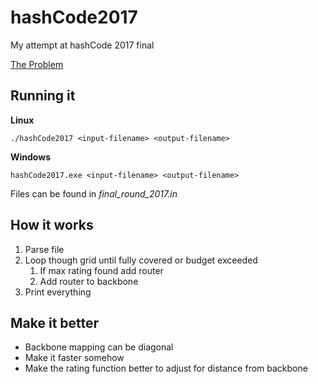 # hashCode2017
My attempt at hashCode 2017 final

[The Problem](https://hashcode.withgoogle.com/2017/tasks/hashcode2017_final_task.pdf)

## Running it
**Linux**

```./hashCode2017 <input-filename> <output-filename>```

**Windows**

```hashCode2017.exe <input-filename> <output-filename>```


Files can be found in *final_round_2017.in*

## How it works
1. Parse file
2. Loop though grid until fully covered or budget exceeded
    1. If max rating found add router
    2. Add router to backbone
3. Print everything

## Make it better
* Backbone mapping can be diagonal
* Make it faster somehow
* Make the rating function better to adjust for distance from backbone
